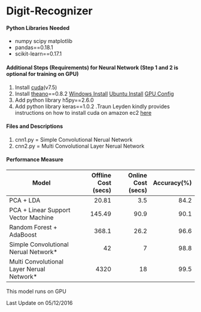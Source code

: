 # Digit-Recognizer

#### Python Libraries Needed

* numpy scipy matplotlib
* pandas==0.18.1
* scikit-learn==0.17.1

#### Additional Steps (Requirements) for Neural Network (Step 1 and 2 is optional for training on GPU)

1. Install [cuda](https://developer.nvidia.com/cuda-toolkit)(v7.5)
2. Install [theano](http://deeplearning.net/software/theano/)==0.8.2 [Windows Install](http://deeplearning.net/software/theano/install_windows.html) [Ubuntu Install](http://deeplearning.net/software/theano/install_ubuntu.html) [GPU Config](http://deeplearning.net/software/theano/tutorial/using_gpu.html)
3. Add python library h5py==2.6.0
4. Add python library keras==1.0.2
.Traun Leyden kindly provides instructions on how to install cuda on amazon ec2  [here](http://tleyden.github.io/blog/2015/11/22/cuda-7-dot-5-on-aws-gpu-instance-running-ubuntu-14-dot-04/)

#### Files and Descriptions

1. cnn1.py = Simple Convolutional Nerual Network
2. cnn2.py = Multi Convolutional Layer Nerual Network

#### Performance Measure

| Model         | Offline Cost (secs) | Online Cost (secs) | Accuracy(%) |
| ------------- |--------------------:| ------------------:|------------:|
| PCA + LDA                                 | 20.81 | 3.5 | 84.2 |
| PCA + Linear Support Vector Machine       | 145.49 | 90.9 | 90.1 |
| Random Forest + AdaBoost                  | 368.1 | 26.2 | 96.6 |
| Simple Convolutional Nerual Network*      | 42 | 7 | 98.8 |
| Multi Convolutional Layer Nerual Network* | 4320 | 18 | 99.5 |

This model runs on GPU

Last Update on 05/12/2016
